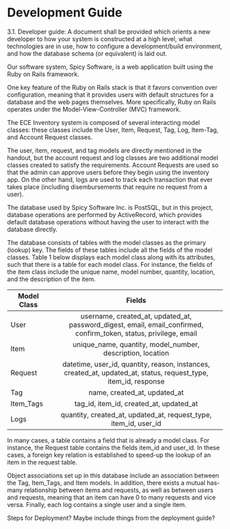 # Development Guide



3.1. Developer guide: A document shall be provided which orients a new developer to how your system is constructed at a high level, what technologies are in use, how to configure a development/build environment, and how the database schema (or equivalent) is laid out.


Our software system, Spicy Software, is a web application built using the Ruby on Rails framework.

One key feature of the Ruby on Rails stack is that it favors convention over configuration, meaning that it provides users with default structures for a database and the web pages themselves. More specifically, Ruby on Rails operates under the Model-View-Controller (MVC) framework.

The ECE Inventory system is composed of several interacting model classes: these classes include the User, Item, Request, Tag, Log, Item-Tag, and Account Request classes.

The user, item, request, and tag models are directly mentioned in the handout, but the account request and log classes are two additional model classes created to satisfy the requirements. Account Requests are used so that the admin can approve users before they begin using the inventory app. On the other hand, logs are used to track each transaction that ever takes place (including disembursements that require no request from a user).

The database used by Spicy Software Inc. is PostSQL, but in this project, database operations are performed by ActiveRecord, which provides default database operations without having the user to interact with the database directly.

The database consists of tables with the model classes as the primary (lookup) key. The fields of these tables include all the fields of the model classes. Table 1 below displays each model class along with its attributes, such that there is a table for each model class. For instance, the fields of the item class include the unique name, model number, quantity, location, and the description of the item. 

| Model Class |                                                       Fields                                                       |
|-------------|:------------------------------------------------------------------------------------------------------------------:|
| User        | username, created_at, updated_at, password_digest, email, email_confirmed, confirm_token, status, privilege, email |
| Item        | unique_name, quantity, model_number, description, location                                                         |
| Request     | datetime, user_id, quantity, reason, instances, created_at, updated_at, status, request_type, item_id, response     |
| Tag         | name, created_at, updated_at                                                                                       |
| Item_Tags   | tag_id, item_id, created_at, updated_at                                                                            |
| Logs        | quantity, created_at, updated_at, request_type, item_id, user_id                                          |

In many cases, a table contains a field that is already a model class. For instance, the Request table contains the fields item_id and user_id. In these cases, a foreign key relation is established to speed-up the lookup of an item in the request table.  

Object associations set up in this database include an association between the Tag, Item_Tags, and Item models. In addition, there exists a mutual has-many relationship between items and requests, as well as between users and requests, meaning that an item can have 0 to many requests and vice versa. Finally, each log contains a single user and a single item.
 
Steps for Deployment? Maybe include things from the deployment guide?